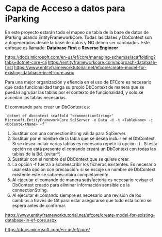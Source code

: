 # Capa de Acceso a datos para iParking

En este proyecto estarán todo el mapeo de tabla de la base de datos de iParking usando EntityFrameworkCore. Todas las clases y DbContext son autogenerados desde la base de datos y NO deben ser cambiados. Este enfoque es llamado: **Database First** o **Reverse Engineer**

https://docs.microsoft.com/en-us/ef/core/managing-schemas/scaffolding?tabs=dotnet-core-cli
https://entityframeworkcore.com/approach-database-first
https://www.entityframeworktutorial.net/efcore/create-model-for-existing-database-in-ef-core.aspx

Para una mejor organización y efiencia en el uso de EFCore es necesario que cada funcionalidad tenga su propio DbContext de manera que se puedan agrupar las tablas por el contexto de funcionalidad, y solo se accedan las tablas necesarias.

El commando para crear un DbContext es: 

~~~
`dotnet ef dbcontext scaffold "<connectionString>" Microsoft.EntityFrameworkCore.SqlServer -o Data -d -t <TableName> -c <DbContextName> -f`
~~~

1. Sustituir <connectionString> con una connectionString válida para SqlServer. 
2. Sustituir <TableName> por el nombre de la tabla que se desea incluir en el DbContext. Si se desea incluir varias tablas es necesario repetir la opción -t <TableName>. Si esta opción no está presente el comando creará un DbContext con todas las tablas de la Bd. (evitar*)
3. Sustituir <DbContextName> con el nombre del DbContext que se quiere crear. 
4. La opción -f fuerza a sobreescribir los ficheros existentes. Es necesario usar esta opción con precaución: si se escoje un nombre de DbContext existente este se sobreescribirá completamente. 
5. Al ejecutar el comando de manera satisfactoria es necesario revisar el DbContext creado para eliminar información sensible de la connectionString. 
6. Al ejecutar el comando siempre es necesario una revisión de los cambios a través de Git para estar asegurarse que todo está como se espera antes de confirmar.

https://www.entityframeworktutorial.net/efcore/create-model-for-existing-database-in-ef-core.aspx

https://docs.microsoft.com/en-us/ef/core/